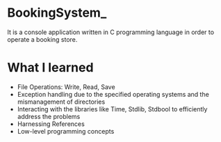 # BookingSystem_

It is a console application written in C programming language in order to operate a booking store.

# What I learned
+ File Operations: Write, Read, Save
+ Exception handling due to the specified operating systems and the mismanagement of directories
+ Interacting with the libraries like Time, Stdlib, Stdbool to efficiently address the problems
+ Harnessing References 
+ Low-level programming concepts

